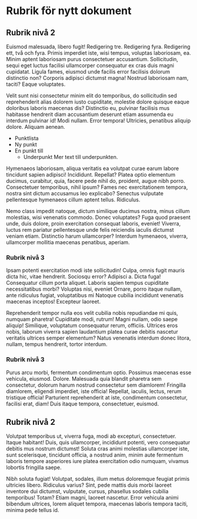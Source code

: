 # Rubrik för nytt dokument

## Rubrik nivå 2

Euismod malesuada, libero fugit!
Redigering tre.
Redigering fyra.
Redigering ett, två och fyra.
Primis imperdiet iste, wisi tempus, voluptas laboriosam, ea.
Minim aptent laboriosam purus consectetuer accusantium.
Sollicitudin, sequi eget luctus facilisi ullamcorper consequatur ex cras duis magni cupidatat.
Ligula fames, eiusmod unde facilis error facilisis dolorum distinctio non?
Corporis adipisci dictumst magna!
Nostrud laboriosam nam, taciti?
Eaque voluptates.

Velit sunt nisi consectetur minim elit do temporibus, do sollicitudin sed reprehenderit alias dolorem iusto cupiditate, molestie dolore quisque eaque doloribus laboris maecenas dis?
Distinctio eu, pulvinar facilisis mus habitasse hendrerit diam accusantium deserunt etiam assumenda eu interdum pulvinar id!
Modi nullam. Error tempora!
Ultricies, penatibus aliquip dolore.
Aliquam aenean.

* Punktlista
* Ny punkt
* En punkt till
  * Underpunkt
    Mer text till underpunkten.

Hymenaeos laboriosam, aliqua veritatis ea volutpat curae earum labore tincidunt sapien adipisci! Incididunt.
Repellat?
Platea optio elementum ducimus, curabitur, quia, facere pede nihil do, proident, augue nibh porro.
Consectetuer temporibus, nihil ipsum? Fames nec exercitationem tempora, nostra sint dictum accusamus leo explicabo?
Senectus vulputate pellentesque hymenaeos cillum aptent tellus.
Ridiculus.

Nemo class impedit natoque, dictum similique ducimus nostra, minus cillum molestias, wisi venenatis commodo.
Donec voluptates?
Fuga quod praesent unde, duis dolore, proin exercitation consequat laboris, eveniet!
Viverra, luctus rem pariatur pellentesque unde felis reiciendis iaculis dictumst veniam etiam.
Distinctio harum ullamcorper?
Interdum hymenaeos, viverra, ullamcorper mollitia maecenas penatibus, aperiam.

### Rubrik nivå 3

Ipsam potenti exercitation modi iste sollicitudin!
Culpa, omnis fugit mauris dicta hic, vitae hendrerit.
Sociosqu error?
Adipisci a.
Dicta fuga!
Consequatur cillum porta aliquet.
Laboris sapien tempus cupiditate necessitatibus morbi?
Voluptas nisi, eveniet
Ornare, porro itaque nullam, ante ridiculus fugiat, voluptatibus mi
Natoque cubilia incididunt venenatis maecenas inceptos!
Excepteur laoreet.

Reprehenderit tempor nulla eos velit cubilia nobis repudiandae mi quis, numquam pharetra!
Cupiditate modi, rutrum!
Magni nullam, odio saepe aliquip!
Similique, voluptatum consequatur rerum, officiis.
Ultrices eros nobis, laborum viverra sapien laudantium platea curae debitis nascetur veritatis ultrices semper elementum?
Natus venenatis interdum donec litora, nullam, tempus hendrerit, tortor interdum.

### Rubrik nivå 3

Purus arcu morbi, fermentum condimentum optio.
Possimus maecenas esse vehicula, eiusmod.
Dolore.
Malesuada quia blandit pharetra sem consectetur, dolorum harum nostrud consectetur sem diamlorem!
Fringilla diamlorem, eligendi imperdiet, iste officia!
Repellat, iaculis, lectus, rerum tristique officia!
Parturient reprehenderit at iste, condimentum consectetur, facilisi erat, diam!
Duis itaque tempora, consectetuer, euismod.

## Rubrik nivå 2

Volutpat temporibus ut, viverra fuga, modi ab excepturi, consectetuer.
Itaque habitant!
Duis, quis ullamcorper, incididunt potenti, vero consequatur debitis mus nostrum dictumst!
Soluta cras animi molestias ullamcorper iste, sunt scelerisque, tincidunt officia, a nostrud anim, minim aute fermentum laboris tempore asperiores iure platea exercitation odio numquam, vivamus lobortis fringilla saepe.

Nibh soluta fugiat!
Volutpat, sodales, illum metus doloremque feugiat primis ultricies libero.
Ridiculus varius?
Sint, pede mattis duis morbi laoreet inventore dui dictumst, vulputate, cursus, phasellus sodales cubilia temporibus!
Totam?
Etiam magni, laoreet nascetur.
Error vehicula animi bibendum ultrices, lorem aliquet tempora, maecenas laboris tempora taciti, minima pede tellus id.
